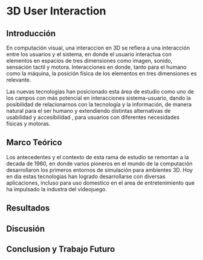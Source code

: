 # 3D User Interaction

## Introducción

En computación visual, una interaccion en 3D se refiera a una interacción entre los usuarios y el sistema, en donde el usuario interactua con elementos en espacios de tres dimensiones como imagen, sonido, sensación tactil y motora. Interacciones en donde, tanto para el humano como la máquina, la posición física de los elementos en tres dimensiones es relevante.

Las nuevas tecnologías han posicionado esta área de estudio como uno de los campos con más potencial en interacciones sistema-usuario, dando la posibilidad de relacionarnos con la tecnología y la información, de manera natural para el ser humano y extendiendo distintas alternativas de usabilidad y accesibilidad , para usuarios con diferentes necesidades físicas y motoras.

## Marco Teórico

Los antecedentes y el contexto de esta rama de estudio se remontan a la decada de 1960, en donde varios pioneros en el mundo de la computación desarrollaron los primeros entornos de simulación para ambientes 3D. Hoy en dia estas tecnologias han logrado desarrollarse con diversas aplicaciones, incluso para uso domestico en el area de entretenimiento que ha impulsado la industra del videojuego.

## Resultados

## Discusión

## Conclusion y Trabajo Futuro
